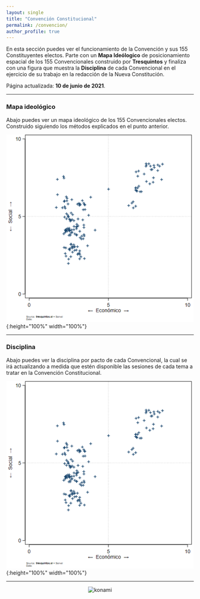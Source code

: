 ```yaml
---
layout: single
title: "Convención Constitucional"
permalink: /convencion/
author_profile: true
---
```


En esta sección puedes ver el funcionamiento de la Convención y sus 155 Constituyentes electos. Parte con un **Mapa Ideólogico** de posicionamiento espacial de los 155 Convencionales construido por **Tresquintos** y finaliza con una figura que muestra la **Disciplina** de cada Convencional en el ejercicio de su trabajo en la redacción de la Nueva Constitución.

Página actualizada: **10 de junio de 2021**.

---

### Mapa ideológico

Abajo puedes ver un mapa ideológico de los 155 Convencionales electos. Construido siguiendo los métodos explicados en el punto anterior.

![cc](/images/155.png){:height="100%" width="100%"}

---

### Disciplina

Abajo puedes ver la disciplina por pacto de cada Convencional, la cual se irá actualizando a medida que estén disponible las sesiones de cada tema a tratar en la Convención Constitucional.

![cc](/images/155.png){:height="100%" width="100%"}

---
<!-- NES -->
<style>
.aligncenter {
    text-align: center;
}
</style>
<p class="aligncenter">
    <img src="/images/nes.png" width="30" height="30" alt="konami" />
</p>

<!-- Favicon -->
<link rel="apple-touch-icon" sizes="180x180" href="/apple-touch-icon.png">
<link rel="icon" type="image/png" sizes="32x32" href="/favicon-32x32.png">
<link rel="icon" type="image/png" sizes="16x16" href="/favicon-16x16.png">
<link rel="manifest" href="/site.webmanifest">
<link rel="mask-icon" href="/safari-pinned-tab.svg" color="#5bbad5">
<meta name="msapplication-TileColor" content="#b91d47">
<meta name="theme-color" content="#ffffff">
